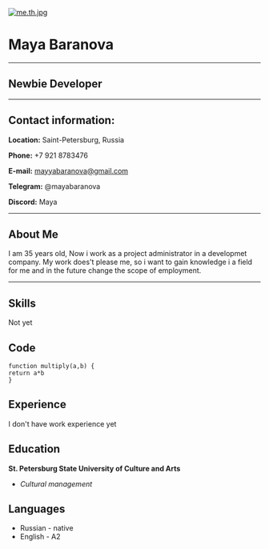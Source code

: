 [![me.th.jpg](https://ie.wampi.ru/2022/05/31/me.th.jpg)](https://wampi.ru/image/RZUREdx)
# Maya Baranova
----
## Newbie Developer
****
## Contact information:
**Location:** Saint-Petersburg, Russia

**Phone:** +7 921 8783476

**E-mail:** mayyabaranova@gmail.com

**Telegram:** @mayabaranova

**Discord:** Maya
____
## About Me 
I am 35 years old,  Now i work as a project administrator in a developmet company. My work does't please me, so i want to gain knowledge i a field for me and in the future change the scope of employment.
_____
## Skills ##
Not yet 
## Code ##
``` 
funсtion multiply(a,b) {
return a*b
} 
```
## Experience ##
I don't have work experience yet
## Education
**St. Petersburg State University of Culture and Arts**
+ *Сultural management*
## Languages
+ Russian - native
+ English - A2
